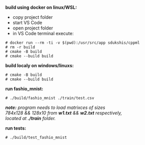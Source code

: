 **build using docker on linux/WSL:**
- copy project folder
- start VS Code
- open project folder
- in VS Code terminal execute:
```
# docker run --rm -ti -v $(pwd):/usr/src/app sdukshis/cppml
# rm -r build
# cmake -B build
# cmake --build build
```

**build localy on windows/linuxs:**
```
# cmake -B build
# cmake --build build
```
**run fashio_mnist:**
```
# ./build/fashio_mnist ./train/test.csv
```
***note:** program needs to load matrixces of sizes\
 784x128 && 128x10 from **w1.txt** && **w2.txt** respectively,\
 located at **./train** folder.*
 
**run tests:**
```
# ./build/test_fashio_mnist
```
